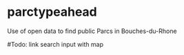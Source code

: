 # parctypeahead
Use of open data to find public Parcs in Bouches-du-Rhone

#Todo: link search input with map
